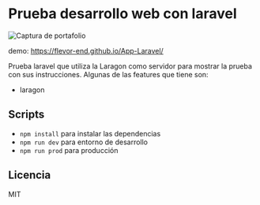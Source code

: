 # Prueba desarrollo web con laravel

![Captura de portafolio](.readme-static/captura.png)

demo: https://flevor-end.github.io/App-Laravel/

Prueba laravel que utiliza la Laragon como servidor para mostrar la prueba con sus instrucciones. Algunas de las features que tiene son:

-   laragon

## Scripts

-   `npm install` para instalar las dependencias
-   `npm run dev` para entorno de desarrollo
-   `npm run prod` para producción

## Licencia

MIT
